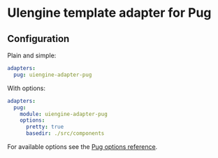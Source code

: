 # UIengine template adapter for Pug

## Configuration

Plain and simple:

```yaml
adapters:
  pug: uiengine-adapter-pug
```

With options:

```yaml
adapters:
  pug:
    module: uiengine-adapter-pug
    options:
      pretty: true
      basedir: ./src/components
```

For available options see the [Pug options reference](https://pugjs.org/api/reference.html#options).


